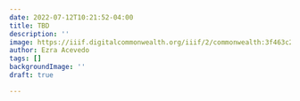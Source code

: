 ```yaml
---
date: 2022-07-12T10:21:52-04:00
title: TBD
description: ''
image: https://iiif.digitalcommonwealth.org/iiif/2/commonwealth:3f463c23b/854,1403,5998,2409/full/0/default.jpg
author: Ezra Acevedo
tags: []
backgroundImage: ''
draft: true

---
```

